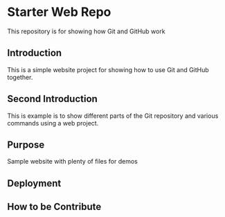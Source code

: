 # Starter Web Repo

This repository is for showing how Git and GitHub work

## Introduction

This is a simple website project for showing how to use Git and GitHub together.

## Second Introduction

This is example is to show different parts of the Git repository and various commands using a web project.

## Purpose

Sample website with plenty of files for demos

## Deployment



## How to be Contribute

